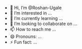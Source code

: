 - 👋 Hi, I’m @Roshan-Ugale
- 👀 I’m interested in ...
- 🌱 I’m currently learning ...
- 💞️ I’m looking to collaborate on ...
- 📫 How to reach me ...
- 😄 Pronouns: ...
- ⚡ Fun fact: ...

<!---
Roshan-Ugale/Roshan-Ugale is a ✨ special ✨ repository because its `README.md` (this file) appears on your GitHub profile.
You can click the Preview link to take a look at your changes.
--->
